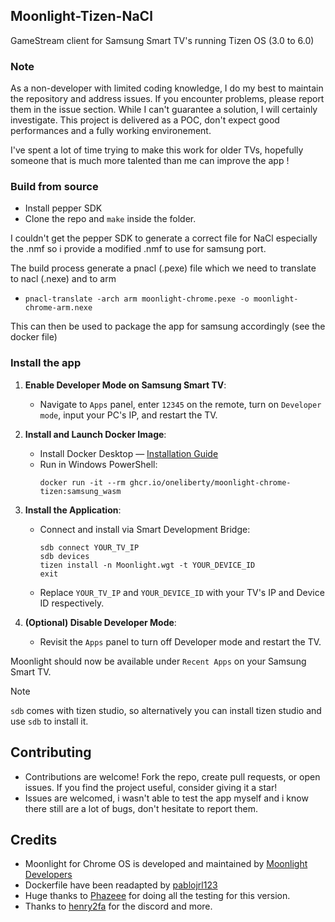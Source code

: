 ## Moonlight-Tizen-NaCl
GameStream client for Samsung Smart TV's running Tizen OS (3.0 to 6.0) 

### Note
As a non-developer with limited coding knowledge, I do my best to maintain the repository and address issues. If you encounter problems, please report them in the issue section. While I can't guarantee a solution, I will certainly investigate.
This project is delivered as a POC, don't expect good performances and a fully working environement. 

I've spent a lot of time trying to make this work for older TVs, hopefully someone that is much more talented than me can improve the app ! 

### Build from source 
- Install pepper SDK 
- Clone the repo and `make` inside the folder. 

I couldn't get the pepper SDK to generate a correct file for NaCl especially the .nmf so i provide a modified .nmf to use for samsung port.

The build process generate a pnacl (.pexe) file which we need to translate to nacl (.nexe) and to arm

- `pnacl-translate -arch arm moonlight-chrome.pexe -o moonlight-chrome-arm.nexe `

This can then be used to package the app for samsung accordingly (see the docker file)

### Install the app
1. **Enable Developer Mode on Samsung Smart TV**:
   - Navigate to `Apps` panel, enter `12345` on the remote, turn on `Developer mode`, input your PC's IP, and restart the TV.
2. **Install and Launch Docker Image**:
   - Install Docker Desktop — [Installation Guide](https://docs.docker.com/desktop/)
   - Run in Windows PowerShell:
     ```
     docker run -it --rm ghcr.io/oneliberty/moonlight-chrome-tizen:samsung_wasm
     ```
3. **Install the Application**:
   - Connect and install via Smart Development Bridge:
     ```
     sdb connect YOUR_TV_IP
     sdb devices
     tizen install -n Moonlight.wgt -t YOUR_DEVICE_ID
     exit
     ```
   - Replace `YOUR_TV_IP` and `YOUR_DEVICE_ID` with your TV's IP and Device ID respectively.

4. **(Optional) Disable Developer Mode**:
   - Revisit the `Apps` panel to turn off Developer mode and restart the TV.

Moonlight should now be available under `Recent Apps` on your Samsung Smart TV.

>[!NOTE]
> `sdb` comes with tizen studio, so alternatively you can install tizen studio and use `sdb` to install it. 

## Contributing
- Contributions are welcome! Fork the repo, create pull requests, or open issues. If you find the project useful, consider giving it a star!
- Issues are welcomed, i wasn't able to test the app myself and i know there still are a lot of bugs, don't hesitate to report them. 

## Credits
- Moonlight for Chrome OS is developed and maintained by [Moonlight Developers](https://github.com/moonlight-stream/moonlight-chrome)
- Dockerfile have been readapted by [pablojrl123](https://github.com/pablojrl123/moonlight-tizen-docker)
- Huge thanks to [Phazeee](https://github.com/MrPhaze62) for doing all the testing for this version. 
- Thanks to [henry2fa](https://github.com/henryfa2) for the discord and more. 
